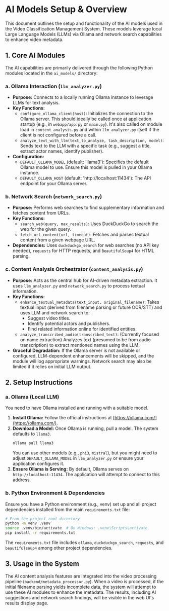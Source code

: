 # AI Models Setup & Overview

This document outlines the setup and functionality of the AI models used in the Video Classification Management System. These models leverage local Large Language Models (LLMs) via Ollama and network search capabilities to enhance video metadata.

## 1. Core AI Modules

The AI capabilities are primarily delivered through the following Python modules located in the `ai_models/` directory:

### a. Ollama Interaction (`llm_analyzer.py`)
- **Purpose:** Connects to a locally running Ollama instance to leverage LLMs for text analysis.
- **Key Functions:**
    - `configure_ollama_client(host)`: Initializes the connection to the Ollama server. This should ideally be called once at application startup (e.g., in `webapp/app.py` or `main.py`). It's also called on module load in `content_analysis.py` and within `llm_analyzer.py` itself if the client is not configured before a call.
    - `analyze_text_with_llm(text_to_analyze, task_description, model)`: Sends text to the LLM with a specific task (e.g., suggest a title, extract actor names, identify publisher).
- **Configuration:**
    - `DEFAULT_OLLAMA_MODEL` (default: 'llama3'): Specifies the default Ollama model to use. Ensure this model is pulled in your Ollama instance.
    - `DEFAULT_OLLAMA_HOST` (default: 'http://localhost:11434'): The API endpoint for your Ollama server.

### b. Network Search (`network_search.py`)
- **Purpose:** Performs web searches to find supplementary information and fetches content from URLs.
- **Key Functions:**
    - `search_web(query, max_results)`: Uses DuckDuckGo to search the web for the given query.
    - `fetch_url_content(url, timeout)`: Fetches and parses textual content from a given webpage URL.
- **Dependencies:** Uses `duckduckgo_search` for web searches (no API key needed), `requests` for HTTP requests, and `BeautifulSoup4` for HTML parsing.

### c. Content Analysis Orchestrator (`content_analysis.py`)
- **Purpose:** Acts as the central hub for AI-driven metadata extraction. It uses `llm_analyzer.py` and `network_search.py` to process textual information.
- **Key Functions:**
    - `enhance_textual_metadata(text_input, original_filename)`: Takes textual input (derived from filename parsing or future OCR/STT) and uses LLM and network search to:
        - Suggest video titles.
        - Identify potential actors and publishers.
        - Find related information online for identified entities.
    - `analyze_transcribed_audio(transcribed_text)`: (Currently focused on name extraction) Analyzes text (presumed to be from audio transcription) to extract mentioned names using the LLM.
- **Graceful Degradation:** If the Ollama server is not available or configured, LLM-dependent enhancements will be skipped, and the module will log appropriate warnings. Network search may also be limited if it relies on initial LLM output.

## 2. Setup Instructions

### a. Ollama (Local LLM)
You need to have Ollama installed and running with a suitable model.

1.  **Install Ollama:** Follow the official instructions at [https://ollama.com/](https://ollama.com/).
2.  **Download a Model:** Once Ollama is running, pull a model. The system defaults to `llama3`.
    ```bash
    ollama pull llama3
    ```
    You can use other models (e.g., `phi3`, `mistral`), but you might need to adjust `DEFAULT_OLLAMA_MODEL` in `llm_analyzer.py` or ensure your application configures it.
3.  **Ensure Ollama is Serving:** By default, Ollama serves on `http://localhost:11434`. The application will attempt to connect to this address.

### b. Python Environment & Dependencies
Ensure you have a Python environment (e.g., venv) set up and all project dependencies installed from the main `requirements.txt` file:
```bash
# From the project root directory
python -m venv .venv
source .venv/bin/activate  # On Windows: .venv\Scripts\activate
pip install -r requirements.txt
```
The `requirements.txt` file includes `ollama`, `duckduckgo_search`, `requests`, and `beautifulsoup4` among other project dependencies.

## 3. Usage in the System
The AI content analysis features are integrated into the video processing pipeline (`backend/metadata_processor.py`). When a video is processed, if the initial filename parsing yields incomplete data, the system will attempt to use these AI modules to enhance the metadata. The results, including AI suggestions and network search findings, will be visible in the web UI's results display page.
```
